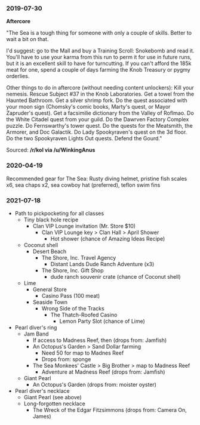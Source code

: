 ### 2019-07-30

**Aftercore**

"The Sea is a tough thing for someone with only a couple of skills. Better to wait a bit on that.

I'd suggest: go to the Mall and buy a Training Scroll: Snokebomb and read it. You'll have to use your karma from this run to perm it for use in future runs, but it is an excellent skill to have for turncutting. If you can't afford the 185k meat for one, spend a couple of days farming the Knob Treasury or pygmy orderlies.

Other things to do in aftercore (without needing content unlockers): Kill your nemesis. Rescue Subject #37 in the Knob Laboratories. Get a towel from the Haunted Bathroom. Get a silver shrimp fork. Do the quest associated with your moon sign (Chomsky's comic books, Marty's quest, or Mayor Zapruder's quest). Get a facsimilie dictionary from the Valley of Roflmao. Do the White Citadel quest from your guild. Do the Dawrven Factory Complex puzzle. Do Fernswarthy's tower quest. Do the quests for the Meatsmith, the Armorer, and Doc Galactik. Do Lady Spookyraven's quest on the 3d floor. Do the two Spookyraven Lights Out quests. Defend the Gourd."

Sourced: **/r/kol via /u/WinkingAnus**

### 2020-04-19
Recommended gear for The Sea: Rusty diving helmet, pristine fish scales x6, sea chaps x2, sea cowboy hat (preferred), teflon swim fins

### 2021-07-18
- Path to pickpocketing for all classes
    - Tiny black hole recipe
        - Clan VIP Lounge invitation (Mr. Store $10)
            - Clan VIP Lounge key > Clan Hall > April Shower
                - Hot shower (chance of Amazing Ideas Recipe)
    - Coconut shell
        - Desert Beach
            - The Shore, Inc. Travel Agency
                - Distant Lands Dude Ranch Adventure (x3)
            - The Shore, Inc. Gift Shop
                - dude ranch souvenir crate (chance of Coconut shell)
    - Lime
        - General Store
            - Casino Pass (100 meat)
        - Seaside Town
            - Wrong Side of the Tracks
                - The Thatch-Roofed Casino
                    - Lemon Party Slot (chance of Lime)
- Pearl diver's ring
    - Jam Band
        - If access to Madness Reef, then (drops from: Jamfish)
        - An Octopus's Garden > Sand Dollar farming
            - Need 50 for map to Madnes Reef
            - Drops from: sponge
        - The Sea Monkees' Castle > Big Brother > map to Madness Reef
            - Adventure at Madness Reef (drops from: Jamfish)
    - Giant Pearl
        - An Octopus's Garden (drops from: moister oyster)
- Pearl diver's necklace
    - Giant Pearl (see above)
    - Long-forgotten necklace
        - The Wreck of the Edgar Fitzsimmons (drops from: Camera On, James)
